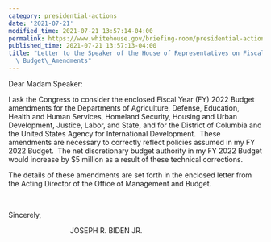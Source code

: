 ```yaml
---
category: presidential-actions
date: '2021-07-21'
modified_time: 2021-07-21 13:57:14-04:00
permalink: https://www.whitehouse.gov/briefing-room/presidential-actions/2021/07/21/letter-to-the-speaker-of-the-house-of-representatives-on-fiscal-year-2022-budget-amendments/
published_time: 2021-07-21 13:57:13-04:00
title: "Letter to the Speaker of the House of Representatives on Fiscal Year 2022\
  \ Budget\_Amendments"
---
```

 
Dear Madam Speaker:

I ask the Congress to consider the enclosed Fiscal Year (FY) 2022 Budget
amendments for the Departments of Agriculture, Defense, Education,
Health and Human Services, Homeland Security, Housing and Urban
Development, Justice, Labor, and State, and for the District of Columbia
and the United States Agency for International Development.  These
amendments are necessary to correctly reflect policies assumed in my FY
2022 Budget.  The net discretionary budget authority in my FY 2022
Budget would increase by $5 million as a result of these technical
corrections.  
  
The details of these amendments are set forth in the enclosed letter
from the Acting Director of the Office of Management and Budget.  
  
                              

Sincerely,  
  
                               JOSEPH R. BIDEN JR.
